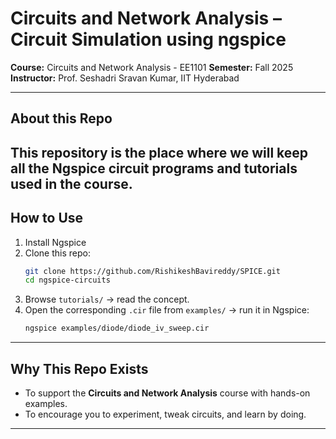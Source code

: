# Circuits and Network Analysis – Circuit Simulation using ngspice  

**Course:** Circuits and Network Analysis - EE1101
**Semester:** Fall 2025  
**Instructor:** Prof. Seshadri Sravan Kumar, IIT Hyderabad  

---

## About this Repo

This repository is the place where we will keep all the **Ngspice circuit programs and tutorials** used in the course.  
---

## How to Use

1. Install Ngspice 
2. Clone this repo:  
   ```bash
   git clone https://github.com/RishikeshBavireddy/SPICE.git
   cd ngspice-circuits
   ```
3. Browse `tutorials/` → read the concept.  
4. Open the corresponding `.cir` file from `examples/` → run it in Ngspice:  
   ```bash
   ngspice examples/diode/diode_iv_sweep.cir
   ```

---

## Why This Repo Exists

- To support the **Circuits and Network Analysis** course with hands-on examples.   
- To encourage you to experiment, tweak circuits, and learn by doing.  

---

